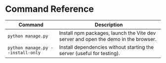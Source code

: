 # Command Reference

| Command | Description |
|---------|-------------|
| `python manage.py` | Install npm packages, launch the Vite dev server and open the demo in the browser. |
| `python manage.py --install-only` | Install dependencies without starting the server (useful for testing). |
